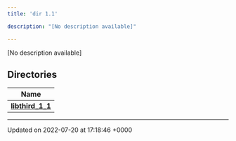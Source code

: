 ```yaml
---
title: 'dir 1.1'

description: "[No description available]"

---
```







[No description available]

## Directories

| Name           |
| -------------- |
| **[libthird_1_1](/documentation/code/files/dir_404dddf948d639801131044e7afc9e95/#dir-libthird-1-1)**  |






-------------------------------

Updated on 2022-07-20 at 17:18:46 +0000
